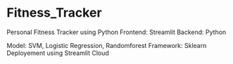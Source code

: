 # Fitness_Tracker

Personal Fitness Tracker using Python
Frontend: Streamlit
Backend: Python

Model: SVM, Logistic Regression, Randomforest
Framework: Sklearn
Deployement using Streamlit Cloud
